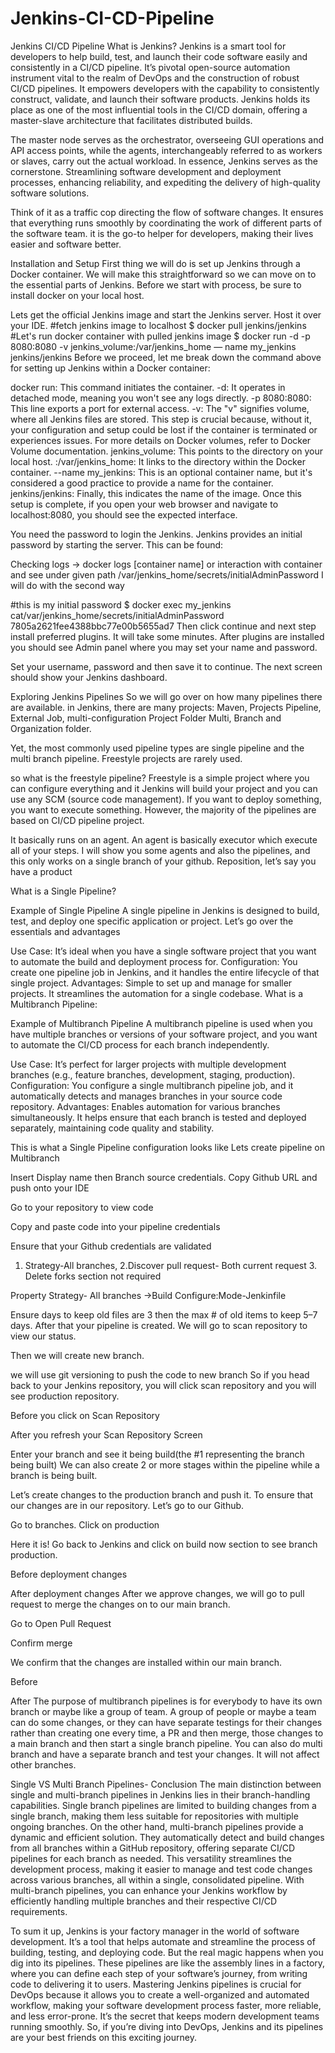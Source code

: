 # Jenkins-CI-CD-Pipeline
Jenkins CI/CD Pipeline
What is Jenkins?
Jenkins is a smart tool for developers to help build, test, and launch their code software easily and consistently in a CI/CD pipeline. It’s pivotal open-source automation instrument vital to the realm of DevOps and the construction of robust CI/CD pipelines. It empowers developers with the capability to consistently construct, validate, and launch their software products. Jenkins holds its place as one of the most influential tools in the CI/CD domain, offering a master-slave architecture that facilitates distributed builds.

The master node serves as the orchestrator, overseeing GUI operations and API access points, while the agents, interchangeably referred to as workers or slaves, carry out the actual workload. In essence, Jenkins serves as the cornerstone. Streamlining software development and deployment processes, enhancing reliability, and expediting the delivery of high-quality software solutions.

Think of it as a traffic cop directing the flow of software changes. It ensures that everything runs smoothly by coordinating the work of different parts of the software team. it is the go-to helper for developers, making their lives easier and software better.

Installation and Setup
First thing we will do is set up Jenkins through a Docker container. We will make this straightforward so we can move on to the essential parts of Jenkins. Before we start with process, be sure to install docker on your local host.

Lets get the official Jenkins image and start the Jenkins server. Host it over your IDE.
#fetch jenkins image to localhost
$ docker pull jenkins/jenkins
#Let's run docker container with pulled jenkins image
$ docker run -d -p 8080:8080 -v jenkins_volume:/var/jenkins_home — name my_jenkins jenkins/jenkins
Before we proceed, let me break down the command above for setting up Jenkins within a Docker container:

docker run: This command initiates the container.
-d: It operates in detached mode, meaning you won't see any logs directly.
-p 8080:8080: This line exports a port for external access.
-v: The "v" signifies volume, where all Jenkins files are stored. This step is crucial because, without it, your configuration and setup could be lost if the container is terminated or experiences issues. For more details on Docker volumes, refer to Docker Volume documentation.
jenkins_volume: This points to the directory on your local host.
:/var/jenkins_home: It links to the directory within the Docker container.
--name my_jenkins: This is an optional container name, but it's considered a good practice to provide a name for the container.
jenkins/jenkins: Finally, this indicates the name of the image.
Once this setup is complete, if you open your web browser and navigate to localhost:8080, you should see the expected interface.


You need the password to login the Jenkins. Jenkins provides an initial password by starting the server. This can be found:

Checking logs → docker logs [container name] or
interaction with container and see under given path /var/jenkins_home/secrets/initialAdminPassword
I will do with the second way

#this is my initial password
$ docker exec my_jenkins cat/var/jenkins_home/secrets/initialAdminPassword
7805a2621fee4388bbc77e00b5655ad7
Then click continue and next step install preferred plugins. It will take some minutes. After plugins are installed you should see Admin panel where you may set your name and password.


Set your username, password and then save it to continue. The next screen should show your Jenkins dashboard.


Exploring Jenkins Pipelines
So we will go over on how many pipelines there are available. in Jenkins, there are many projects: Maven, Projects Pipeline, External Job, multi-configuration Project Folder Multi, Branch and Organization folder.

Yet, the most commonly used pipeline types are single pipeline and the multi branch pipeline. Freestyle projects are rarely used.

so what is the freestyle pipeline? Freestyle is a simple project where you can configure everything and it Jenkins will build your project and you can use any SCM (source code management). If you want to deploy something, you want to execute something. However, the majority of the pipelines are based on CI/CD pipeline project.

It basically runs on an agent. An agent is basically executor which execute all of your steps. I will show you some agents and also the pipelines, and this only works on a single branch of your github. Reposition, let’s say you have a product

What is a Single Pipeline?


Example of Single Pipeline
A single pipeline in Jenkins is designed to build, test, and deploy one specific application or project. Let’s go over the essentials and advantages

Use Case: It’s ideal when you have a single software project that you want to automate the build and deployment process for.
Configuration: You create one pipeline job in Jenkins, and it handles the entire lifecycle of that single project.
Advantages: Simple to set up and manage for smaller projects. It streamlines the automation for a single codebase.
What is a Multibranch Pipeline:


Example of Multibranch Pipeline
A multibranch pipeline is used when you have multiple branches or versions of your software project, and you want to automate the CI/CD process for each branch independently.

Use Case: It’s perfect for larger projects with multiple development branches (e.g., feature branches, development, staging, production).
Configuration: You configure a single multibranch pipeline job, and it automatically detects and manages branches in your source code repository.
Advantages: Enables automation for various branches simultaneously. It helps ensure that each branch is tested and deployed separately, maintaining code quality and stability.


This is what a Single Pipeline configuration looks like
Lets create pipeline on Multibranch

Insert Display name then Branch source credentials.
Copy Github URL and push onto your IDE

Go to your repository to view code

Copy and paste code into your pipeline credentials

Ensure that your Github credentials are validated

1. Strategy-All branches, 2.Discover pull request- Both current request 3. Delete forks section not required

Property Strategy- All branches →Build Configure:Mode-Jenkinfile

Ensure days to keep old files are 3 then the max # of old items to keep 5–7 days.
After that your pipeline is created. We will go to scan repository to view our status.


Then we will create new branch.


we will use git versioning to push the code to new branch
So if you head back to your Jenkins repository, you will click scan repository and you will see production repository.


Before you click on Scan Repository

After you refresh your Scan Repository Screen

Enter your branch and see it being build(the #1 representing the branch being built)
We can also create 2 or more stages within the pipeline while a branch is being built.


Let’s create changes to the production branch and push it.
To ensure that our changes are in our repository. Let’s go to our Github.


Go to branches. Click on production

Here it is!
Go back to Jenkins and click on build now section to see branch production.


Before deployment changes

After deployment changes
After we approve changes, we will go to pull request to merge the changes on to our main branch.


Go to Open Pull Request

Confirm merge


We confirm that the changes are installed within our main branch.

Before

After
The purpose of multibranch pipelines is for everybody to have its own branch or maybe like a group of team. A group of people or maybe a team can do some changes, or they can have separate testings for their changes rather than creating one every time, a PR and then merge, those changes to a main branch and then start a single branch pipeline. You can also do multi branch and have a separate branch and test your changes. It will not affect other branches.

Single VS Multi Branch Pipelines- Conclusion
The main distinction between single and multi-branch pipelines in Jenkins lies in their branch-handling capabilities. Single branch pipelines are limited to building changes from a single branch, making them less suitable for repositories with multiple ongoing branches. On the other hand, multi-branch pipelines provide a dynamic and efficient solution. They automatically detect and build changes from all branches within a GitHub repository, offering separate CI/CD pipelines for each branch as needed. This versatility streamlines the development process, making it easier to manage and test code changes across various branches, all within a single, consolidated pipeline. With multi-branch pipelines, you can enhance your Jenkins workflow by efficiently handling multiple branches and their respective CI/CD requirements.

To sum it up, Jenkins is your factory manager in the world of software development. It’s a tool that helps automate and streamline the process of building, testing, and deploying code. But the real magic happens when you dig into its pipelines. These pipelines are like the assembly lines in a factory, where you can define each step of your software’s journey, from writing code to delivering it to users. Mastering Jenkins pipelines is crucial for DevOps because it allows you to create a well-organized and automated workflow, making your software development process faster, more reliable, and less error-prone. It’s the secret that keeps modern development teams running smoothly. So, if you’re diving into DevOps, Jenkins and its pipelines are your best friends on this exciting journey.

